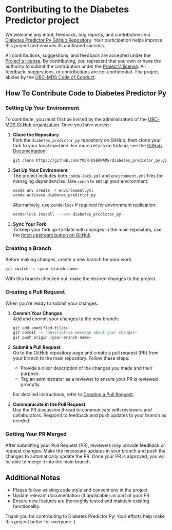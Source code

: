 # Contributing to the Diabetes Predictor project

We welcome any input, feedback, bug reports, and contributions via [Diabetes Predictor Py GitHub Repository](https://github.com/UBC-MDS/diabetes_predictor_py). Your participation helps improve this project and ensures its continued success.

All contributions, suggestions, and feedback are accepted under the [Project's license](./LICENSE). By contributing, you represent that you own or have the authority to submit the contribution under the [Project's license](./LICENSE). All feedback, suggestions, or contributions are not confidential. The project abides by the [UBC-MDS Code of Conduct](https://github.com/UBC-MDS/.github/blob/main/CODE_OF_CONDUCT.md).

## How To Contribute Code to Diabetes Predictor Py

### Setting Up Your Environment

To contribute, you must first be invited by the administrators of the [UBC-MDS GitHub organization](https://github.com/UBC-MDS). Once you have access:

1. **Clone the Repository**  
   Fork the `diabetes_predictor_py` repository on GitHub, then clone your fork to your local machine. For more details on forking, see the [GitHub Documentation](https://help.github.com/en/articles/fork-a-repo).

   ```bash
   git clone https://github.com/YOUR-USERNAME/diabetes_predictor_py.git
   ```

2. **Set Up Your Environment**  
   The project includes both `conda-lock.yml` and `environment.yml` files for managing dependencies. Use `conda` to set up your environment:

   ```bash
   conda env create -f environment.yml
   conda activate diabetes_predictor_py
   ```

   Alternatively, use `conda-lock` if required for environment replication:

   ```bash
   conda-lock install --name diabetes_predictor_py
   ```

3. **Sync Your Fork**  
   To keep your fork up-to-date with changes in the main repository, use the [fetch upstream button on GitHub](https://docs.github.com/en/pull-requests/collaborating-with-pull-requests/working-with-forks/syncing-a-fork).

### Creating a Branch

Before making changes, create a new branch for your work:

```bash
git switch -c <your-branch-name>
```

With this branch checked out, make the desired changes to the project.

### Creating a Pull Request

When you're ready to submit your changes:

1. **Commit Your Changes**  
   Add and commit your changes to the new branch:

   ```bash
   git add <modified-files>
   git commit -m "Descriptive message about your changes"
   git push origin <your-branch-name>
   ```

2. **Submit a Pull Request**  
   Go to the GitHub repository page and create a pull request (PR) from your branch to the main repository. Follow these steps:
   - Provide a clear description of the changes you made and their purpose.
   - Tag an administrator as a reviewer to ensure your PR is reviewed promptly.

   For detailed instructions, refer to [Creating a Pull Request](https://help.github.com/en/articles/creating-a-pull-request).

3. **Communicate in the Pull Request**  
   Use the PR discussion thread to communicate with reviewers and collaborators. Respond to feedback and push updates to your branch as needed.

### Getting Your PR Merged

After submitting your Pull Request (PR), reviewers may provide feedback or request changes. Make the necessary updates in your branch and push the changes to automatically update the PR. Once your PR is approved, you will be able to merge it into the main branch.

## Additional Notes

- Please follow existing code style and conventions in the project.
- Update relevant documentation (if applicable) as part of your PR.
- Ensure new features are thoroughly tested and maintain existing functionality.

Thank you for contributing to Diabetes Predictor Py! Your efforts help make this project better for everyone :) 
